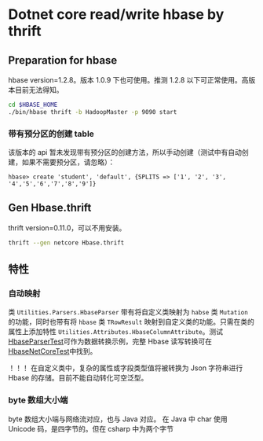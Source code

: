 # Dotnet core read/write hbase by thrift

## Preparation for hbase

hbase version=1.2.8。版本 1.0.9 下也可使用。推测 1.2.8 以下可正常使用。高版本目前无法得知。

```bash
cd $HBASE_HOME
./bin/hbase thrift -b HadoopMaster -p 9090 start
```

### 带有预分区的创建 table

该版本的 api 暂未发现带有预分区的创建方法，所以手动创建（测试中有自动创建，如果不需要预分区，请忽略）：

```shell
hbase> create 'student', 'default', {SPLITS => ['1', '2', '3', '4','5','6','7','8','9']}
```

## Gen Hbase.thrift

thrift version=0.11.0，可以不用安装。

```bash
thrift --gen netcore Hbase.thrift
```

## 特性

### 自动映射

类 `Utilities.Parsers.HbaseParser` 带有将自定义类映射为 `habse` 类 `Mutation` 的功能，同时也带有将 `hbase` 类 `TRowResult` 映射到自定义类的功能。只需在类的属性上添加特性 `Utilities.Attributes.HbaseColumnAttribute`。测试[HbaseParserTest](test/HbaseNetCoreTest/HbaseParserTest.cs)可作为数据转换示例，完整 Hbase 读写转换可在[HbaseNetCoreTest](test/HbaseNetCoreTest/HbaseRWTest.cs)中找到。

！！！ 在自定义类中，复杂的属性或字段类型值将被转换为 Json 字符串进行 Hbase 的存储。目前不能自动转化可空泛型。

### byte 数组大小端

byte 数组大小端与网络流对应，也与 Java 对应。
在 Java 中 char 使用 Unicode 码，是四字节的。但在 csharp 中为两个字节
